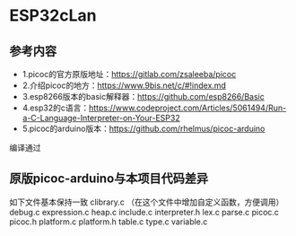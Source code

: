 # ESP32cLan


## 参考内容 
* 1.picoc的官方原版地址：https://gitlab.com/zsaleeba/picoc
* 2.介绍picoc的地方：https://www.9bis.net/c/#!index.md
* 3.esp8266版本的basic解释器：https://github.com/esp8266/Basic
* 4.esp32的c语言：https://www.codeproject.com/Articles/5061494/Run-a-C-Language-Interpreter-on-Your-ESP32
* 5.picoc的arduino版本：https://github.com/rhelmus/picoc-arduino

编译通过

## 原版picoc-arduino与本项目代码差异
如下文件基本保持一致
clibrary.c   （在这个文件中增加自定义函数，方便调用）
debug.c
expression.c
heap.c
include.c
interpreter.h
lex.c
parse.c
picoc.c
picoc.h
platform.c
platform.h
table.c
type.c
variable.c
